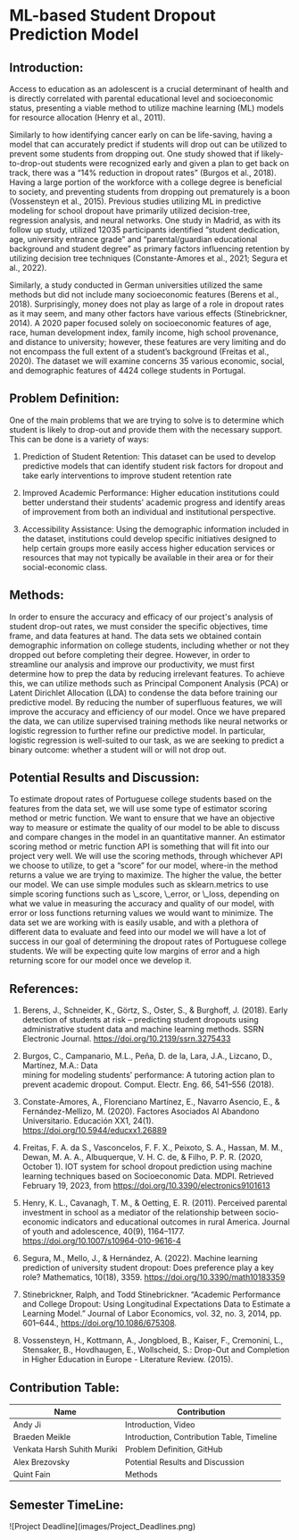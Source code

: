 <h1>ML-based Student Dropout Prediction Model</h1>

<h2>Introduction:</h2>
Access to education as an adolescent is a crucial determinant of health and is directly correlated with parental educational level and socioeconomic status, presenting a viable method to utilize machine learning (ML) models for resource allocation (Henry et al., 2011).

Similarly to how identifying cancer early on can be life-saving, having a model that can accurately predict if students will drop out can be utilized to prevent some students from dropping out. One study showed that if likely-to-drop-out students were recognized early and given a plan to get back on track, there was a “14% reduction in dropout rates” (Burgos et al., 2018). Having a large portion of the workforce with a college degree is beneficial to society, and preventing students from dropping out prematurely is a boon (Vossensteyn et al., 2015).
Previous studies utilizing ML in predictive modeling for school dropout have primarily utilized decision-tree, regression analysis, and neural networks. One study in Madrid, as with its follow up study, utilized 12035 participants identified “student dedication, age, university entrance grade” and “parental/guardian educational background and student degree” as primary factors influencing retention by utilizing decision tree techniques (Constante-Amores et al., 2021; Segura et al., 2022).

Similarly, a study conducted in German universities utilized the same methods but did not include many socioeconomic features (Berens et al., 2018). Surprisingly, money does not play as large of a role in dropout rates as it may seem, and many other factors have various effects (Stinebrickner, 2014). A 2020 paper focused solely on socioeconomic features of age, race, human development index, family income, high school provenance, and distance to university; however, these features are very limiting and do not encompass the full extent of a student’s background (Freitas et al., 2020).
The dataset we will examine concerns 35 various economic, social, and demographic features of 4424 college students in Portugal.

<h2>Problem Definition:</h2>
One of the main problems that we are trying to solve is to determine which student is likely to drop-out and provide them with the necessary support. This can be done is a variety of ways:

1. Prediction of Student Retention: This dataset can be used to develop predictive models that can identify student risk factors for dropout and take early interventions to improve student retention rate

2. Improved Academic Performance: Higher education institutions could better understand their students' academic progress and identify areas of improvement from both an individual and institutional perspective.

3. Accessibility Assistance: Using the demographic information included in the dataset, institutions could develop specific initiatives designed to help certain groups more easily access higher education services or resources that may not typically be available in their area or for their social-economic class.

<h2>Methods:</h2>
In order to ensure the accuracy and efficacy of our project's analysis of student drop-out rates, we must consider the specific objectives, time frame, and data features at hand. The data sets we obtained contain demographic information on college students, including whether or not they dropped out before completing their degree. However, in order to streamline our analysis and improve our productivity, we must first determine how to prep the data by reducing irrelevant features.
To achieve this, we can utilize methods such as Principal Component Analysis (PCA) or Latent Dirichlet Allocation (LDA) to condense the data before training our predictive model. By reducing the number of superfluous features, we will improve the accuracy and efficiency of our model.
Once we have prepared the data, we can utilize supervised training methods like neural networks or logistic regression to further refine our predictive model. In particular, logistic regression is well-suited to our task, as we are seeking to predict a binary outcome: whether a student will or will not drop out.

<h2>Potential Results and Discussion:</h2>
To estimate dropout rates of Portuguese college students based on the features from the data set, we will use some type of estimator scoring method or metric function. We want to ensure that we have an objective way to measure or estimate the quality of our model to be able to discuss and compare changes in the model in an quantitative manner. An estimator scoring method or metric function API is something that will fit into our project very well.
We will use the scoring methods, through whichever API we choose to utilize, to get a “score” for our model, where-in the method returns a value we are trying to maximize. The higher the value, the better our model. We can use simple modules such as sklearn.metrics to use simple scoring functions such as \_score, \_error, or \_loss, depending on what we value in measuring the accuracy and quality of our model, with error or loss functions returning values we would want to minimize.
The data set we are working with is easily usable, and with a plethora of different data to evaluate and feed into our model we will have a lot of success in our goal of determining the dropout rates of Portuguese college students. We will be expecting quite low margins of error and a high returning score for our model once we develop it.

<h2>References:</h2>

1. Berens, J., Schneider, K., Görtz, S., Oster, S., & Burghoff, J. (2018). Early detection of students
   at risk – predicting student dropouts using administrative student data and machine learning methods. SSRN Electronic Journal. https://doi.org/10.2139/ssrn.3275433

2. Burgos, C., Campanario, M.L., Peña, D. de la, Lara, J.A., Lizcano, D., Martínez, M.A.: Data  
   mining for modeling students’ performance: A tutoring action plan to prevent academic dropout.
   Comput. Electr. Eng. 66, 541–556 (2018).

3. Constate-Amores, A., Florenciano Martínez, E., Navarro Asencio, E., & Fernández-Mellizo, M.
   (2020). Factores Asociados Al Abandono Universitario. Educación XX1, 24(1). https://doi.org/10.5944/educxx1.26889

4. Freitas, F. A. da S., Vasconcelos, F. F. X., Peixoto, S. A., Hassan, M. M., Dewan, M. A. A.,
   Albuquerque, V. H. C. de, & Filho, P. P. R. (2020, October 1). IOT system for school dropout prediction using machine learning techniques based on Socioeconomic Data. MDPI. Retrieved February 19, 2023, from https://doi.org/10.3390/electronics9101613

5. Henry, K. L., Cavanagh, T. M., & Oetting, E. R. (2011). Perceived parental investment in school
   as a mediator of the relationship between socio-economic indicators and educational outcomes in rural America. Journal of youth and adolescence, 40(9), 1164–1177. https://doi.org/10.1007/s10964-010-9616-4

6. Segura, M., Mello, J., & Hernández, A. (2022). Machine learning prediction of university student
   dropout: Does preference play a key role? Mathematics, 10(18), 3359. https://doi.org/10.3390/math10183359

7. Stinebrickner, Ralph, and Todd Stinebrickner. “Academic Performance and College Dropout:
   Using Longitudinal Expectations Data to Estimate a Learning Model.” Journal of Labor Economics, vol. 32, no. 3, 2014, pp. 601–644., https://doi.org/10.1086/675308.

8. Vossensteyn, H., Kottmann, A., Jongbloed, B., Kaiser, F., Cremonini, L., Stensaker, B.,
   Hovdhaugen, E., Wollscheid, S.: Drop-Out and Completion in Higher Education in Europe - Literature Review. (2015).

<h2>Contribution Table:</h2>

| Name                        | Contribution                               |
| --------------------------- | ------------------------------------------ |
| Andy Ji                     | Introduction, Video                        |
| Braeden Meikle              | Introduction, Contribution Table, Timeline |
| Venkata Harsh Suhith Muriki | Problem Definition, GitHub                 |
| Alex Brezovsky              | Potential Results and Discussion           |
| Quint Fain                  | Methods                                    |

<h2>Semester TimeLine:</h2>
![Project Deadline](images/Project_Deadlines.png)
